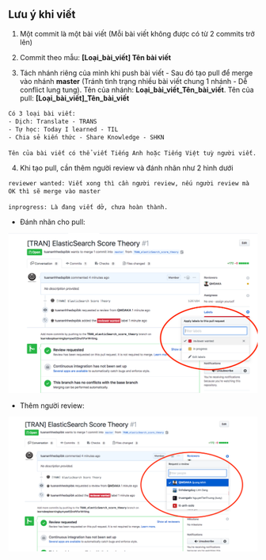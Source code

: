 ## Lưu ý khi viết

1. Một commit là một bài viết (Mỗi bài viết không được có từ 2 commits trở lên)

2. Commit theo mẫu: **[Loại_bài_viết] Tên bài viết**

3. Tách nhánh riêng của mình khi push bài viết - Sau đó tạo pull để merge vào nhánh **master** (Tránh tình trạng nhiều bài viết chung 1 nhánh - Dễ conflict lung tung). Tên của nhánh: **Loại_bài_viết_Tên_bài_viết**. Tên của pull: **[Loại_bài_viết]_Tên_bài_viết**

```
Có 3 loại bài viết:
- Dịch: Translate - TRANS
- Tự học: Today I learned - TIL
- Chia sẻ kiến thức - Share Knowledge - SHKN

Tên của bài viết có thể viết Tiếng Anh hoặc Tiếng Việt tuỳ người viết.
```

4. Khi tạo pull, cần thêm người review và đánh nhãn như 2 hình dưới

```
reviewer wanted: Viết xong thì cần người review, nếu người review mà OK thì sẽ merge vào master

inprogress: Là đang viết dở, chưa hoàn thành.
```

- Đánh nhãn cho pull:

<img src="ImagesReadme/pic1.png" alt="Readme pic 1" title="Readme pic 1">

- Thêm người review:

<img src="ImagesReadme/pic2.png" alt="Readme pic 2" title="Readme pic 2">
